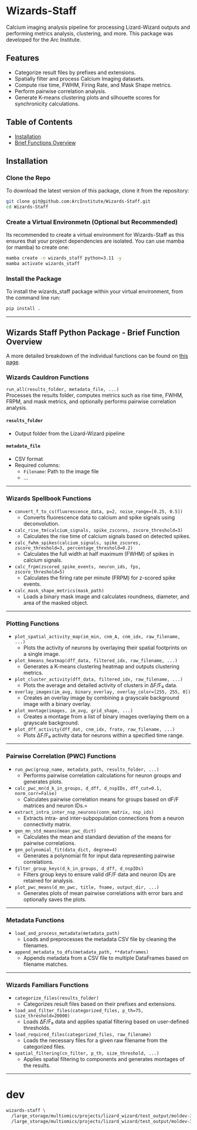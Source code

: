 Wizards-Staff
=============

Calcium imaging analysis pipeline for processing Lizard-Wizard outputs and performing metrics analysis, clustering, and more. 
This package was developed for the Arc Institute.

## Features

- Categorize result files by prefixes and extensions.
- Spatially filter and process Calcium Imaging datasets.
- Compute rise time, FWHM, Firing Rate, and Mask Shape metrics.
- Perform pairwise correlation analysis.
- Generate K-means clustering plots and silhouette scores for synchronicity calculations.

## Table of Contents

- [Installation](#installation)
- [Brief Functions Overview](#wizards-staff-python-package---brief-function-overview)

## Installation

### Clone the Repo

To download the latest version of this package, clone it from the repository:

```bash
git clone git@github.com:ArcInstitute/Wizards-Staff.git
cd Wizards-Staff
```

### Create a Virtual Environmetn (Optional but Recommended)

Its recommended to create a virtual environment for Wizards-Staff as this ensures that your project dependencies are isolated. 
You can use mamba (or mamba) to create one:

```bash
mamba create -n wizards_staff python=3.11 -y
mamba activate wizards_staff
```

### Install the Package

To install the wizards_staff package within your virtual environment, from the command line run:

```bash
pip install .
```

---

## Wizards Staff Python Package - Brief Function Overview

A more detailed breakdown of the individual functions can be found on [this page](functions_overview.md).

### Wizards Cauldron Functions

`run_all(results_folder, metadata_file, ...)`  
Processes the results folder, computes metrics such as rise time, FWHM, FRPM, and mask metrics, and optionally performs pairwise correlation analysis.

#### `results_folder`

* Output folder from the Lizard-Wizard pipeline

#### `metadata_file`

* CSV format
* Required columns:
  * `Filename`: Path to the image file
  * ...


---

### Wizards Spellbook Functions

* `convert_f_to_cs(fluorescence_data, p=2, noise_range=[0.25, 0.5])`  
  * Converts fluorescence data to calcium and spike signals using deconvolution.
* `calc_rise_tm(calcium_signals, spike_zscores, zscore_threshold=3)`  
  * Calculates the rise time of calcium signals based on detected spikes.
* `calc_fwhm_spikes(calcium_signals, spike_zscores, zscore_threshold=3, percentage_threshold=0.2)`  
  * Calculates the full width at half maximum (FWHM) of spikes in calcium signals.
* `calc_frpm(zscored_spike_events, neuron_ids, fps, zscore_threshold=5)`  
  * Calculates the firing rate per minute (FRPM) for z-scored spike events.
* `calc_mask_shape_metrics(mask_path)`  
  * Loads a binary mask image and calculates roundness, diameter, and area of the masked object.

---

### Plotting Functions

* `plot_spatial_activity_map(im_min, cnm_A, cnm_idx, raw_filename, ...)`  
  * Plots the activity of neurons by overlaying their spatial footprints on a single image.
* `plot_kmeans_heatmap(dff_data, filtered_idx, raw_filename, ...)`  
  * Generates a K-means clustering heatmap and outputs clustering metrics.
* `plot_cluster_activity(dff_data, filtered_idx, raw_filename, ...)`  
  * Plots the average and detailed activity of clusters in ΔF/F₀ data.
* `overlay_images(im_avg, binary_overlay, overlay_color=[255, 255, 0])`  
  * Creates an overlay image by combining a grayscale background image with a binary overlay.
* `plot_montage(images, im_avg, grid_shape, ...)`  
  * Creates a montage from a list of binary images overlaying them on a grayscale background.
* `plot_dff_activity(dff_dat, cnm_idx, frate, raw_filename, ...)`  
  * Plots ΔF/F₀ activity data for neurons within a specified time range.

---

### Pairwise Correlation (PWC) Functions

* `run_pwc(group_name, metadata_path, results_folder, ...)`  
  * Performs pairwise correlation calculations for neuron groups and generates plots.
* `calc_pwc_mn(d_k_in_groups, d_dff, d_nspIDs, dff_cut=0.1, norm_corr=False)`  
  * Calculates pairwise correlation means for groups based on dF/F matrices and neuron IDs.=
* `extract_intra_inter_nsp_neurons(conn_matrix, nsp_ids)`  
  * Extracts intra- and inter-subpopulation connections from a neuron connectivity matrix.
* `gen_mn_std_means(mean_pwc_dict)`  
  * Calculates the mean and standard deviation of the means for pairwise correlations.
* `gen_polynomial_fit(data_dict, degree=4)`  
  * Generates a polynomial fit for input data representing pairwise correlations.
* `filter_group_keys(d_k_in_groups, d_dff, d_nspIDs)`  
  * Filters group keys to ensure valid dF/F data and neuron IDs are retained for analysis.
* `plot_pwc_means(d_mn_pwc, title, fname, output_dir, ...)`  
  * Generates plots of mean pairwise correlations with error bars and optionally saves the plots.

---

### Metadata Functions

* `load_and_process_metadata(metadata_path)`  
  * Loads and preprocesses the metadata CSV file by cleaning the filenames.
* `append_metadata_to_dfs(metadata_path, **dataframes)`  
  * Appends metadata from a CSV file to multiple DataFrames based on filename matches.

---

### Wizards Familiars Functions

* `categorize_files(results_folder)`  
  * Categorizes result files based on their prefixes and extensions.
* `load_and_filter_files(categorized_files, p_th=75, size_threshold=20000)`  
  * Loads ΔF/F₀ data and applies spatial filtering based on user-defined thresholds.
* `load_required_files(categorized_files, raw_filename)`  
  * Loads the necessary files for a given raw filename from the categorized files.
* `spatial_filtering(cn_filter, p_th, size_threshold, ...)`  
  * Applies spatial filtering to components and generates montages of the results.

---


# dev

```bash
wizards-staff \
  /large_storage/multiomics/projects/lizard_wizard/test_output/moldev-3d \
  /large_storage/multiomics/projects/lizard_wizard/test_output/moldev-3d/metadata.csv
```